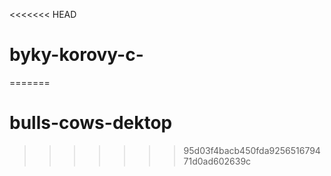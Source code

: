 <<<<<<< HEAD
# byky-korovy-c-
=======
# bulls-cows-dektop
>>>>>>> 95d03f4bacb450fda925651679471d0ad602639c
